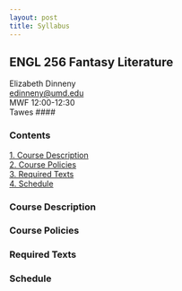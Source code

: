 ```yaml
---
layout: post
title: Syllabus
---
```

<!-- omit in toc -->
## ENGL 256 Fantasy Literature
Elizabeth Dinneny  
edinneny@umd.edu  
MWF 12:00-12:30  
Tawes ####  

<!-- omit in toc -->
### Contents
[1. Course Description](course-description)  
[2. Course Policies](course-policies)  
[3. Required Texts](required-texts)  
[4. Schedule](schedule)  
 

### Course Description

### Course Policies

### Required Texts

### Schedule

